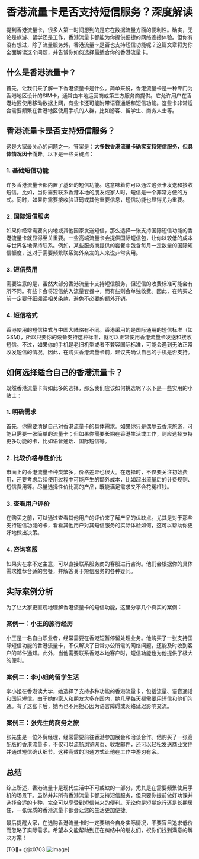 # 香港流量卡是否支持短信服务？深度解读

提到香港流量卡，很多人第一时间想到的是它在数据流量方面的便利性。确实，无论是旅游、留学还是工作，香港流量卡都能为你提供便捷的网络连接体验。但你有没有想过，除了流量服务外，香港流量卡是否也支持短信功能呢？这篇文章将为你全面解读这个问题，并告诉你如何选择最适合你的香港流量卡。

## 什么是香港流量卡？

首先，让我们来了解一下香港流量卡是什么。简单来说，香港流量卡是一种专门为香港地区设计的SIM卡，通常由本地运营商或第三方服务商提供。它允许用户在香港地区使用移动数据上网，有些卡还可能附带语音通话和短信功能。这些卡非常适合需要频繁在香港地区使用手机的人群，比如游客、留学生、商务人士等。

## 香港流量卡是否支持短信服务？

这是大家最关心的问题之一。答案是：**大多数香港流量卡确实支持短信服务，但具体情况因卡而异**。以下是一些关键点：

### 1. **基础短信功能**
许多香港流量卡都内置了基础的短信功能。这意味着你可以通过这张卡发送和接收短信。比如，当你需要联系香港本地的朋友或家人时，短信是一个非常方便的方式。同时，如果你需要接收验证码或其他重要信息，短信功能也显得尤为重要。

### 2. **国际短信服务**
如果你经常需要向内地或其他国家发送短信，那么选择一张支持国际短信功能的香港流量卡就显得至关重要。一些高端流量卡会提供国际短信包，让你以较低的成本与世界各地保持联系。例如，某些服务商提供的套餐中包含每月一定数量的国际短信额度，这对于需要频繁联系海外亲友的人来说非常实用。

### 3. **短信费用**
需要注意的是，虽然大部分香港流量卡支持短信服务，但短信的收费标准可能会有所不同。有些卡会将短信纳入流量套餐中，而有些则会单独收费。因此，在购买之前一定要仔细阅读相关条款，避免不必要的额外开销。

### 4. **短信格式**
香港使用的短信格式与中国大陆略有不同。香港采用的是国际通用的短信标准（如GSM），所以只要你的设备支持这种标准，就可以正常使用香港流量卡发送和接收短信。不过，如果你的手机是老旧机型或者不兼容国际标准，可能会遇到无法正常收发短信的情况。因此，在购买香港流量卡前，建议先确认自己的手机是否支持。

## 如何选择适合自己的香港流量卡？

既然香港流量卡有如此多的选择，那么我们应该如何挑选呢？以下是一些实用的小贴士：

### 1. **明确需求**
首先，你需要清楚自己对香港流量卡的具体需求。如果你只是偶尔去香港旅游，可能只需要一张简单的流量卡；但如果你需要长期在香港生活或工作，则应选择支持更多功能的卡，比如语音通话、国际短信等。

### 2. **比较价格与性价比**
市面上的香港流量卡种类繁多，价格差异也很大。在选择时，不仅要关注初始费用，还要考虑后续使用过程中可能产生的额外成本，比如超出流量后的计费规则、短信费用等。尽量选择性价比高的产品，既能满足需求又不会花冤枉钱。

### 3. **查看用户评价**
在购买之前，可以通过查看其他用户的评价来了解产品的优缺点。尤其是对于那些支持短信功能的卡，看看其他用户对其短信服务的实际体验如何，这可以帮助你更好地做出决策。

### 4. **咨询客服**
如果实在拿不定主意，可以直接联系服务商的客服进行咨询。他们会根据你的具体需求推荐合适的套餐，并解答关于短信服务的各种疑问。

## 实际案例分析

为了让大家更直观地理解香港流量卡的短信功能，这里分享几个真实的案例：

### 案例一：小王的旅行经历
小王是一名自由职业者，经常需要在香港短暂停留处理业务。他购买了一张支持国际短信功能的香港流量卡，不仅解决了日常办公所需的网络问题，还能及时收到客户的邮件通知。此外，当他需要联系香港本地客户时，短信功能也为他提供了极大的便利。

### 案例二：李小姐的留学生活
李小姐在香港读大学，她选择了支持多种功能的香港流量卡，包括流量、语音通话和国际短信。由于她的家人和朋友大多在国内，她几乎每天都需要用短信和他们沟通。有了这张卡后，她再也不用担心因为语言障碍或网络延迟影响交流。

### 案例三：张先生的商务之旅
张先生是一位外贸经理，经常需要前往香港参加展会和洽谈合作。他购买了一张高配版的香港流量卡，不仅可以流畅浏览网页、收发邮件，还可以轻松发送商业文件并通过短信确认细节。这种高效的沟通方式让他在工作中游刃有余。

## 总结

综上所述，香港流量卡是现代生活中不可或缺的一部分，尤其是在需要频繁使用手机的场景下。虽然并非所有香港流量卡都支持短信服务，但只要你提前做好功课并选择合适的卡种，完全可以享受到短信带来的便利。无论你是短期旅行还是长期居住，一张优质的香港流量卡都会让您的生活更加便捷。

最后提醒大家，在选购香港流量卡时一定要结合自身实际情况，不要盲目追求低价而忽略了实际需求。希望本文能帮助到正在纠结中的朋友们，祝你们找到满意的解决方案！

[TG💪+ @jx0703 ![Image](https://github.com/user-attachments/assets/dbca1d08-cadb-493c-b0ec-ad6f7a83f270)]